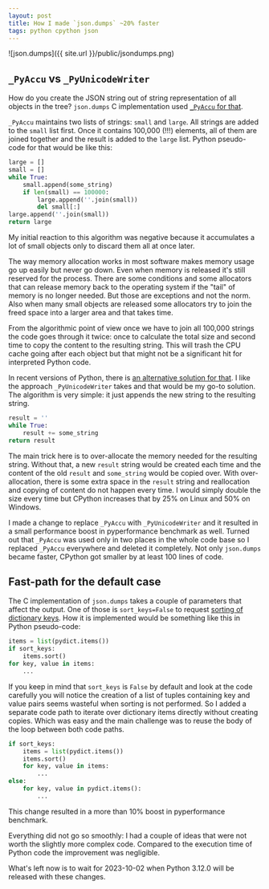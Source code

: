 ```yaml
---
layout: post
title: How I made `json.dumps` ~20% faster
tags: python cpython json
---
```


![json.dumps]({{ site.url }}/public/jsondumps.png)

## `_PyAccu` vs `_PyUnicodeWriter`

How do you create the JSON string out of string representation of all objects in the tree? `json.dumps` C implementation used [`_PyAccu` for that](https://github.com/python/cpython/blob/3.11/Objects/accu.c).

`_PyAccu` maintains two lists of strings: `small` and `large`. All strings are added to the `small` list first. Once it contains 100,000 (!!!) elements, all of them are joined together and the result is added to the `large` list. Python pseudo-code for that would be like this:

```python
large = []
small = []
while True:
    small.append(some_string)
    if len(small) == 100000:
        large.append(''.join(small))
        del small[:]
large.append(''.join(small))
return large
```

My initial reaction to this algorithm was negative because it accumulates a lot of small objects only to discard them all at once later.

The way memory allocation works in most software makes memory usage go up easily but never go down. Even when memory is released it's still reserved for the process. There are some conditions and some allocators that can release memory back to the operating system if the "tail" of memory is no longer needed. But those are exceptions and not the norm. Also when many small objects are released some allocators try to join the freed space into a larger area and that takes time.

From the algorithmic point of view once we have to join all 100,000 strings the code goes through it twice: once to calculate the total size and second time to copy the content to the resulting string. This will trash the CPU cache going after each object but that might not be a significant hit for interpreted Python code.

In recent versions of Python, there is [an alternative solution for that](https://github.com/python/cpython/blob/3.11/Objects/unicodeobject.c). I like the approach `_PyUnicodeWriter` takes and that would be my go-to solution. The algorithm is very simple: it just appends the new string to the resulting string.

```python
result = ''
while True:
	result += some_string
return result
```

The main trick here is to over-allocate the memory needed for the resulting string. Without that, a new `result` string would be created each time and the content of the old `result` and `some_string` would be copied over. With over-allocation, there is some extra space in the `result` string and reallocation and copying of content do not happen every time. I would simply double the size every time but CPython increases that by 25% on Linux and 50% on Windows.

I made a change to replace `_PyAccu` with `_PyUnicodeWriter` and it resulted in a small performance boost in pyperformance benchmark as well. Turned out that `_PyAccu` was used only in two places in the whole code base so I replaced `_PyAccu` everywhere and deleted it completely. Not only `json.dumps` became faster, CPython got smaller by at least 100 lines of code.

## Fast-path for the default case

The C implementation of `json.dumps` takes a couple of parameters that affect the output. One of those is `sort_keys=False` to request [sorting of dictionary keys](https://docs.python.org/3.12/library/json.html#json.dumps). How it is implemented would be something like this in Python pseudo-code: 

```python
items = list(pydict.items())
if sort_keys:
    items.sort()
for key, value in items:
    ...
```

If you keep in mind that `sort_keys` is `False` by default and look at the code carefully you will notice the creation of a list of tuples containing key and value pairs seems wasteful when sorting is not performed. So I added a separate code path to iterate over dictionary items directly without creating copies. Which was easy and the main challenge was to reuse the body of the loop between both code paths.

```python
if sort_keys:
    items = list(pydict.items())
    items.sort()
    for key, value in items:
        ...
else:
    for key, value in pydict.items():
        ...
```

This change resulted in a more than 10% boost in pyperformance benchmark.

Everything did not go so smoothly: I had a couple of ideas that were not worth the slightly more complex code. Compared to the execution time of Python code the improvement was negligible.

What's left now is to wait for 2023-10-02 when Python 3.12.0 will be released with these changes.
